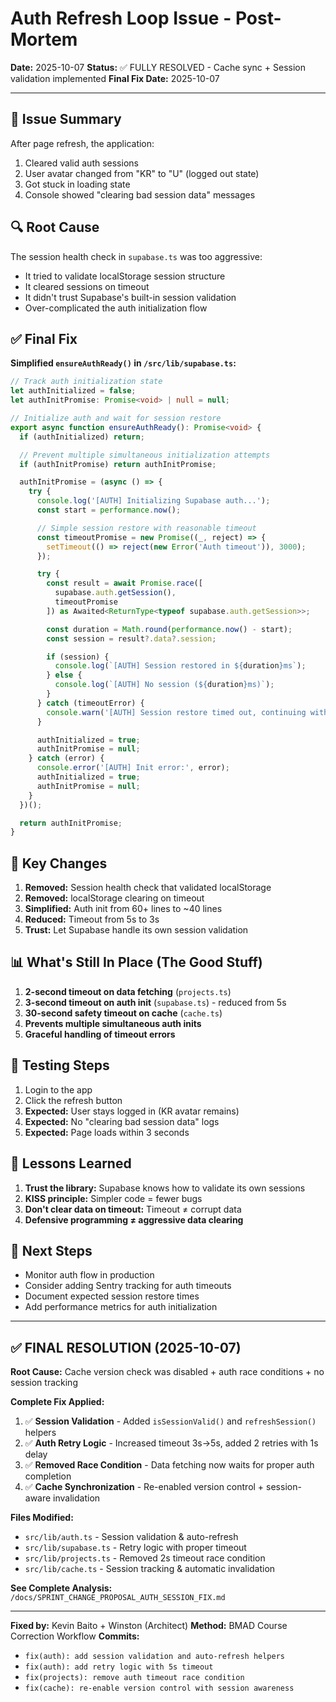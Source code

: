 # Auth Refresh Loop Issue - Post-Mortem

**Date:** 2025-10-07
**Status:** ✅ FULLY RESOLVED - Cache sync + Session validation implemented
**Final Fix Date:** 2025-10-07

---

## 🐛 Issue Summary

After page refresh, the application:
1. Cleared valid auth sessions
2. User avatar changed from "KR" to "U" (logged out state)
3. Got stuck in loading state
4. Console showed "clearing bad session data" messages

## 🔍 Root Cause

The session health check in `supabase.ts` was too aggressive:
- It tried to validate localStorage session structure
- It cleared sessions on timeout
- It didn't trust Supabase's built-in session validation
- Over-complicated the auth initialization flow

## ✅ Final Fix

**Simplified `ensureAuthReady()` in `/src/lib/supabase.ts`:**

```typescript
// Track auth initialization state
let authInitialized = false;
let authInitPromise: Promise<void> | null = null;

// Initialize auth and wait for session restore
export async function ensureAuthReady(): Promise<void> {
  if (authInitialized) return;

  // Prevent multiple simultaneous initialization attempts
  if (authInitPromise) return authInitPromise;

  authInitPromise = (async () => {
    try {
      console.log('[AUTH] Initializing Supabase auth...');
      const start = performance.now();

      // Simple session restore with reasonable timeout
      const timeoutPromise = new Promise((_, reject) => {
        setTimeout(() => reject(new Error('Auth timeout')), 3000);
      });

      try {
        const result = await Promise.race([
          supabase.auth.getSession(),
          timeoutPromise
        ]) as Awaited<ReturnType<typeof supabase.auth.getSession>>;

        const duration = Math.round(performance.now() - start);
        const session = result?.data?.session;

        if (session) {
          console.log(`[AUTH] Session restored in ${duration}ms`);
        } else {
          console.log(`[AUTH] No session (${duration}ms)`);
        }
      } catch (timeoutError) {
        console.warn('[AUTH] Session restore timed out, continuing without session');
      }

      authInitialized = true;
      authInitPromise = null;
    } catch (error) {
      console.error('[AUTH] Init error:', error);
      authInitialized = true;
      authInitPromise = null;
    }
  })();

  return authInitPromise;
}
```

## 🎯 Key Changes

1. **Removed:** Session health check that validated localStorage
2. **Removed:** localStorage clearing on timeout
3. **Simplified:** Auth init from 60+ lines to ~40 lines
4. **Reduced:** Timeout from 5s to 3s
5. **Trust:** Let Supabase handle its own session validation

## 📊 What's Still In Place (The Good Stuff)

1. **2-second timeout on data fetching** (`projects.ts`)
2. **3-second timeout on auth init** (`supabase.ts`) - reduced from 5s
3. **30-second safety timeout on cache** (`cache.ts`)
4. **Prevents multiple simultaneous auth inits**
5. **Graceful handling of timeout errors**

## 🧪 Testing Steps

1. Login to the app
2. Click the refresh button
3. **Expected:** User stays logged in (KR avatar remains)
4. **Expected:** No "clearing bad session data" logs
5. **Expected:** Page loads within 3 seconds

## 📝 Lessons Learned

1. **Trust the library:** Supabase knows how to validate its own sessions
2. **KISS principle:** Simpler code = fewer bugs
3. **Don't clear data on timeout:** Timeout ≠ corrupt data
4. **Defensive programming ≠ aggressive data clearing**

## 🚀 Next Steps

- Monitor auth flow in production
- Consider adding Sentry tracking for auth timeouts
- Document expected session restore times
- Add performance metrics for auth initialization

---

## ✅ FINAL RESOLUTION (2025-10-07)

**Root Cause:** Cache version check was disabled + auth race conditions + no session tracking

**Complete Fix Applied:**
1. ✅ **Session Validation** - Added `isSessionValid()` and `refreshSession()` helpers
2. ✅ **Auth Retry Logic** - Increased timeout 3s→5s, added 2 retries with 1s delay
3. ✅ **Removed Race Condition** - Data fetching now waits for proper auth completion
4. ✅ **Cache Synchronization** - Re-enabled version control + session-aware invalidation

**Files Modified:**
- `src/lib/auth.ts` - Session validation & auto-refresh
- `src/lib/supabase.ts` - Retry logic with proper timeout
- `src/lib/projects.ts` - Removed 2s timeout race condition
- `src/lib/cache.ts` - Session tracking & automatic invalidation

**See Complete Analysis:** `/docs/SPRINT_CHANGE_PROPOSAL_AUTH_SESSION_FIX.md`

---

**Fixed by:** Kevin Baito + Winston (Architect)
**Method:** BMAD Course Correction Workflow
**Commits:**
- `fix(auth): add session validation and auto-refresh helpers`
- `fix(auth): add retry logic with 5s timeout`
- `fix(projects): remove auth timeout race condition`
- `fix(cache): re-enable version control with session awareness`
